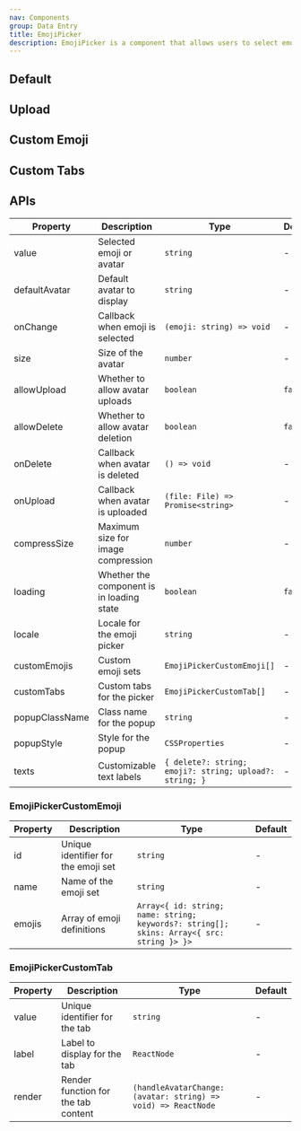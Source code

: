 ```yaml
---
nav: Components
group: Data Entry
title: EmojiPicker
description: EmojiPicker is a component that allows users to select emoji icons or upload custom avatars. It supports multiple tabs, custom emoji sets, and includes options for uploading and deleting avatars.
---
```


## Default

<code src="./demos/index.tsx" center></code>

## Upload

<code src="./demos/Upload.tsx" center></code>

## Custom Emoji

<code src="./demos/CustomEmoji.tsx" center></code>

## Custom Tabs

<code src="./demos/CustomTabs.tsx" center></code>

## APIs

| Property       | Description                               | Type                                                    | Default |
| -------------- | ----------------------------------------- | ------------------------------------------------------- | ------- |
| value          | Selected emoji or avatar                  | `string`                                                | -       |
| defaultAvatar  | Default avatar to display                 | `string`                                                | -       |
| onChange       | Callback when emoji is selected           | `(emoji: string) => void`                               | -       |
| size           | Size of the avatar                        | `number`                                                | -       |
| allowUpload    | Whether to allow avatar uploads           | `boolean`                                               | `false` |
| allowDelete    | Whether to allow avatar deletion          | `boolean`                                               | `false` |
| onDelete       | Callback when avatar is deleted           | `() => void`                                            | -       |
| onUpload       | Callback when avatar is uploaded          | `(file: File) => Promise<string>`                       | -       |
| compressSize   | Maximum size for image compression        | `number`                                                | -       |
| loading        | Whether the component is in loading state | `boolean`                                               | `false` |
| locale         | Locale for the emoji picker               | `string`                                                | -       |
| customEmojis   | Custom emoji sets                         | `EmojiPickerCustomEmoji[]`                              | -       |
| customTabs     | Custom tabs for the picker                | `EmojiPickerCustomTab[]`                                | -       |
| popupClassName | Class name for the popup                  | `string`                                                | -       |
| popupStyle     | Style for the popup                       | `CSSProperties`                                         | -       |
| texts          | Customizable text labels                  | `{ delete?: string; emoji?: string; upload?: string; }` | -       |

### EmojiPickerCustomEmoji

| Property | Description                         | Type                                                                                      | Default |
| -------- | ----------------------------------- | ----------------------------------------------------------------------------------------- | ------- |
| id       | Unique identifier for the emoji set | `string`                                                                                  | -       |
| name     | Name of the emoji set               | `string`                                                                                  | -       |
| emojis   | Array of emoji definitions          | `Array<{ id: string; name: string; keywords?: string[]; skins: Array<{ src: string }> }>` | -       |

### EmojiPickerCustomTab

| Property | Description                         | Type                                                          | Default |
| -------- | ----------------------------------- | ------------------------------------------------------------- | ------- |
| value    | Unique identifier for the tab       | `string`                                                      | -       |
| label    | Label to display for the tab        | `ReactNode`                                                   | -       |
| render   | Render function for the tab content | `(handleAvatarChange: (avatar: string) => void) => ReactNode` | -       |
